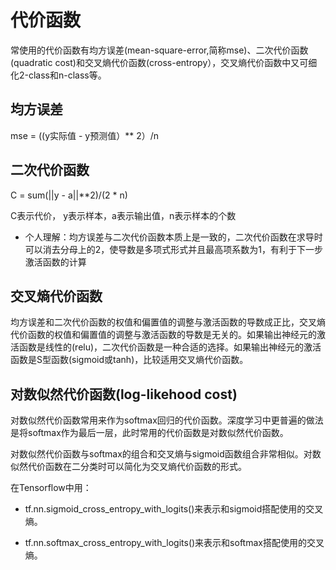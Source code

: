# 代价函数

  常使用的代价函数有均方误差(mean-square-error,简称mse)、二次代价函数(quadratic cost)和交叉熵代价函数(cross-entropy），交叉熵代价函数中又可细化2-class和n-class等。
  
## 均方误差

  mse = ((y实际值 - y预测值）** 2）/n
  
## 二次代价函数

  C = sum(||y - a||**2)/(2 * n)

  C表示代价， y表示样本，a表示输出值，n表示样本的个数
  
  * 个人理解：均方误差与二次代价函数本质上是一致的，二次代价函数在求导时可以消去分母上的2，使导数是多项式形式并且最高项系数为1，有利于下一步激活函数的计算
 
## 交叉熵代价函数

  均方误差和二次代价函数的权值和偏置值的调整与激活函数的导数成正比，交叉熵代价函数的权值和偏置值的调整与激活函数的导数是无关的。如果输出神经元的激活函数是线性的(relu)，二次代价函数是一种合适的选择。如果输出神经元的激活函数是S型函数(sigmoid或tanh)，比较适用交叉熵代价函数。
  
## 对数似然代价函数(log-likehood cost)

  对数似然代价函数常用来作为softmax回归的代价函数。深度学习中更普遍的做法是将softmax作为最后一层，此时常用的代价函数是对数似然代价函数。
  
  对数似然代价函数与softmax的组合和交叉熵与sigmoid函数组合非常相似。对数似然代价函数在二分类时可以简化为交叉熵代价函数的形式。
  
  在Tensorflow中用：
  
  * tf.nn.sigmoid_cross_entropy_with_logits()来表示和sigmoid搭配使用的交叉熵。
  
  * tf.nn.softmax_cross_entropy_with_logits()来表示和softmax搭配使用的交叉熵。
  
  

